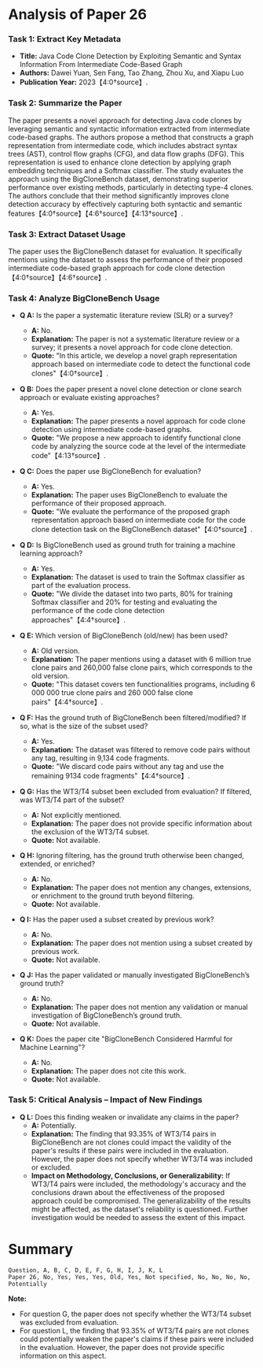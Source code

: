 # Analysis of Paper 26

### Task 1: Extract Key Metadata

- **Title:** Java Code Clone Detection by Exploiting Semantic and Syntax Information From Intermediate Code-Based Graph
- **Authors:** Dawei Yuan, Sen Fang, Tao Zhang, Zhou Xu, and Xiapu Luo
- **Publication Year:** 2023【4:0†source】.

### Task 2: Summarize the Paper

The paper presents a novel approach for detecting Java code clones by leveraging semantic and syntactic information extracted from intermediate code-based graphs. The authors propose a method that constructs a graph representation from intermediate code, which includes abstract syntax trees (AST), control flow graphs (CFG), and data flow graphs (DFG). This representation is used to enhance clone detection by applying graph embedding techniques and a Softmax classifier. The study evaluates the approach using the BigCloneBench dataset, demonstrating superior performance over existing methods, particularly in detecting type-4 clones. The authors conclude that their method significantly improves clone detection accuracy by effectively capturing both syntactic and semantic features【4:0†source】【4:6†source】【4:13†source】.

### Task 3: Extract Dataset Usage

The paper uses the BigCloneBench dataset for evaluation. It specifically mentions using the dataset to assess the performance of their proposed intermediate code-based graph approach for code clone detection【4:0†source】【4:6†source】.

### Task 4: Analyze BigCloneBench Usage

- **Q A:** Is the paper a systematic literature review (SLR) or a survey?
  - **A:** No.
  - **Explanation:** The paper is not a systematic literature review or a survey; it presents a novel approach for code clone detection.
  - **Quote:** "In this article, we develop a novel graph representation approach based on intermediate code to detect the functional code clones"【4:0†source】.

- **Q B:** Does the paper present a novel clone detection or clone search approach or evaluate existing approaches?
  - **A:** Yes.
  - **Explanation:** The paper presents a novel approach for code clone detection using intermediate code-based graphs.
  - **Quote:** "We propose a new approach to identify functional clone code by analyzing the source code at the level of the intermediate code"【4:13†source】.

- **Q C:** Does the paper use BigCloneBench for evaluation?
  - **A:** Yes.
  - **Explanation:** The paper uses BigCloneBench to evaluate the performance of their proposed approach.
  - **Quote:** "We evaluate the performance of the proposed graph representation approach based on intermediate code for the code clone detection task on the BigCloneBench dataset"【4:0†source】.

- **Q D:** Is BigCloneBench used as ground truth for training a machine learning approach?
  - **A:** Yes.
  - **Explanation:** The dataset is used to train the Softmax classifier as part of the evaluation process.
  - **Quote:** "We divide the dataset into two parts, 80% for training Softmax classifier and 20% for testing and evaluating the performance of the code clone detection approaches"【4:4†source】.

- **Q E:** Which version of BigCloneBench (old/new) has been used?
  - **A:** Old version.
  - **Explanation:** The paper mentions using a dataset with 6 million true clone pairs and 260,000 false clone pairs, which corresponds to the old version.
  - **Quote:** "This dataset covers ten functionalities programs, including 6 000 000 true clone pairs and 260 000 false clone pairs"【4:4†source】.

- **Q F:** Has the ground truth of BigCloneBench been filtered/modified? If so, what is the size of the subset used?
  - **A:** Yes.
  - **Explanation:** The dataset was filtered to remove code pairs without any tag, resulting in 9,134 code fragments.
  - **Quote:** "We discard code pairs without any tag and use the remaining 9134 code fragments"【4:4†source】.

- **Q G:** Has the WT3/T4 subset been excluded from evaluation? If filtered, was WT3/T4 part of the subset?
  - **A:** Not explicitly mentioned.
  - **Explanation:** The paper does not provide specific information about the exclusion of the WT3/T4 subset.
  - **Quote:** Not available.

- **Q H:** Ignoring filtering, has the ground truth otherwise been changed, extended, or enriched?
  - **A:** No.
  - **Explanation:** The paper does not mention any changes, extensions, or enrichment to the ground truth beyond filtering.
  - **Quote:** Not available.

- **Q I:** Has the paper used a subset created by previous work?
  - **A:** No.
  - **Explanation:** The paper does not mention using a subset created by previous work.
  - **Quote:** Not available.

- **Q J:** Has the paper validated or manually investigated BigCloneBench’s ground truth?
  - **A:** No.
  - **Explanation:** The paper does not mention any validation or manual investigation of BigCloneBench’s ground truth.
  - **Quote:** Not available.

- **Q K:** Does the paper cite "BigCloneBench Considered Harmful for Machine Learning"?
  - **A:** No.
  - **Explanation:** The paper does not cite this work.
  - **Quote:** Not available.

### Task 5: Critical Analysis – Impact of New Findings

- **Q L:** Does this finding weaken or invalidate any claims in the paper?
  - **A:** Potentially.
  - **Explanation:** The finding that 93.35% of WT3/T4 pairs in BigCloneBench are not clones could impact the validity of the paper's results if these pairs were included in the evaluation. However, the paper does not specify whether WT3/T4 was included or excluded.
  - **Impact on Methodology, Conclusions, or Generalizability:** If WT3/T4 pairs were included, the methodology's accuracy and the conclusions drawn about the effectiveness of the proposed approach could be compromised. The generalizability of the results might be affected, as the dataset's reliability is questioned. Further investigation would be needed to assess the extent of this impact.

# Summary

```plaintext
Question, A, B, C, D, E, F, G, H, I, J, K, L
Paper 26, No, Yes, Yes, Yes, Old, Yes, Not specified, No, No, No, No, Potentially
```

**Note:**  
- For question G, the paper does not specify whether the WT3/T4 subset was excluded from evaluation.
- For question L, the finding that 93.35% of WT3/T4 pairs are not clones could potentially weaken the paper's claims if these pairs were included in the evaluation. However, the paper does not provide specific information on this aspect.
